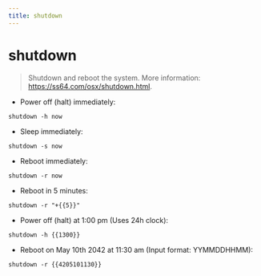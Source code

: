 ```yaml
---
title: shutdown
---
```

# shutdown

> Shutdown and reboot the system.
> More information: <https://ss64.com/osx/shutdown.html>.

- Power off (halt) immediately:

`shutdown -h now`

- Sleep immediately:

`shutdown -s now`

- Reboot immediately:

`shutdown -r now`

- Reboot in 5 minutes:

`shutdown -r "+{{5}}"`

- Power off (halt) at 1:00 pm (Uses 24h clock):

`shutdown -h {{1300}}`

- Reboot on May 10th 2042 at 11:30 am (Input format: YYMMDDHHMM):

`shutdown -r {{4205101130}}`
